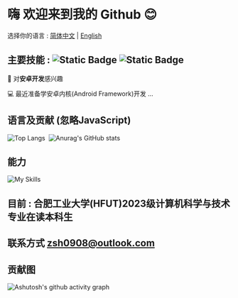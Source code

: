 # 嗨 欢迎来到我的 Github 😊

选择你的语言 : [简体中文](/README.md) | [English](/README-EN.md)

## 主要技能 : ![Static Badge](https://img.shields.io/badge/Kotlin-8A2BE2)  ![Static Badge](https://img.shields.io/badge/Android-4FB054)

🤩 对**安卓开发**感兴趣

💻 最近准备学安卓内核(Android Framework)开发 ...

## 语言及贡献 (忽略JavaScript)
![Top Langs](https://github-readme-stats.vercel.app/api/top-langs/?username=Chiu-xaH&layout=compact&locale=cn)$~$
![Anurag's GitHub stats](https://github-readme-stats.vercel.app/api?username=Chiu-xaH&show_icons=true&count_private=true&locale=cn&hide_title=true)

## 能力
![My Skills](https://skillicons.dev/icons?i=c,java,kotlin,androidstudio,gradle,postgres,sqlite,git,materialui,md,dart,flutter,html,css,js,nodejs,nginx,php,py,flask,mysql,maven,spring,ktor,dotnet,cs,vercel,fastapi,redis,mongodb,graphql,docker,rabbitmq,elasticsearch,bash)

## 目前 : 合肥工业大学(HFUT)2023级计算机科学与技术专业在读本科生

## 联系方式 zsh0908@outlook.com

## 贡献图
![Ashutosh's github activity graph](https://github-readme-activity-graph.vercel.app/graph?username=Chiu-xaH&custom_title=贡献图)



